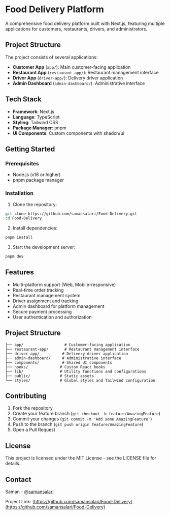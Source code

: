 # Food Delivery Platform

A comprehensive food delivery platform built with Next.js, featuring multiple applications for customers, restaurants, drivers, and administrators.

## Project Structure

The project consists of several applications:

- **Customer App** (`app/`): Main customer-facing application
- **Restaurant App** (`restaurant-app/`): Restaurant management interface
- **Driver App** (`driver-app/`): Delivery driver application
- **Admin Dashboard** (`admin-dashboard/`): Administrative interface

## Tech Stack

- **Framework**: Next.js
- **Language**: TypeScript
- **Styling**: Tailwind CSS
- **Package Manager**: pnpm
- **UI Components**: Custom components with shadcn/ui

## Getting Started

### Prerequisites

- Node.js (v18 or higher)
- pnpm package manager

### Installation

1. Clone the repository:
```bash
git clone https://github.com/samansalari/Food-Delivery.git
cd Food-Delivery
```

2. Install dependencies:
```bash
pnpm install
```

3. Start the development server:
```bash
pnpm dev
```

## Features

- Multi-platform support (Web, Mobile-responsive)
- Real-time order tracking
- Restaurant management system
- Driver assignment and tracking
- Admin dashboard for platform management
- Secure payment processing
- User authentication and authorization

## Project Structure

```
├── app/                  # Customer-facing application
├── restaurant-app/       # Restaurant management interface
├── driver-app/          # Delivery driver application
├── admin-dashboard/     # Administrative interface
├── components/          # Shared UI components
├── hooks/              # Custom React hooks
├── lib/                # Utility functions and configurations
├── public/             # Static assets
└── styles/             # Global styles and Tailwind configuration
```

## Contributing

1. Fork the repository
2. Create your feature branch (`git checkout -b feature/AmazingFeature`)
3. Commit your changes (`git commit -m 'Add some AmazingFeature'`)
4. Push to the branch (`git push origin feature/AmazingFeature`)
5. Open a Pull Request

## License

This project is licensed under the MIT License - see the LICENSE file for details.

## Contact

Saman - [@samansalari](https://github.com/samansalari)

Project Link: [https://github.com/samansalari/Food-Delivery](https://github.com/samansalari/Food-Delivery) 
